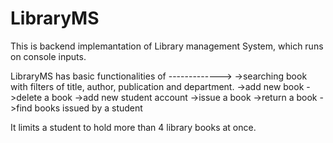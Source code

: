 # LibraryMS

This is backend implemantation of Library management System, which runs on console inputs.

LibraryMS has basic functionalities of ------------->
->searching book with filters of title, author, publication and department.
->add new book
->delete a book
->add new student account
->issue a book
->return a book
->find books issued by a student

It limits a student to hold more than 4 library books at once.
